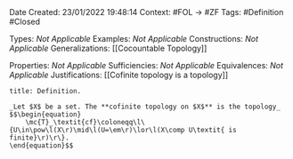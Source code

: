 <br />
<br />

Date Created: 23/01/2022 19:48:14
Context: #FOL $\to$ #ZF
Tags: #Definition #Closed 

Types: _Not Applicable_
Examples: _Not Applicable_ 
Constructions: _Not Applicable_
Generalizations: [[Cocountable Topology]]

Properties: _Not Applicable_
Sufficiencies: _Not Applicable_
Equivalences: _Not Applicable_
Justifications: [[Cofinite topology is a topology]]

``` ad-Definition
title: Definition.

_Let $X$ be a set. The **cofinite topology on $X$** is the topology_
$$\begin{equation}
    \mc{T}_\textit{cf}\coloneqq\l\{U\in\pow\l(X\r)\mid\l(U=\em\r)\lor\l(X\comp U\textit{ is finite}\r)\r\}.
\end{equation}$$

```

